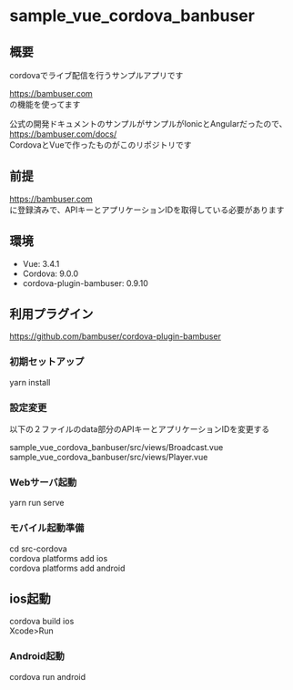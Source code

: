 # sample_vue_cordova_banbuser

## 概要

cordovaでライブ配信を行うサンプルアプリです

https://bambuser.com  
の機能を使ってます

公式の開発ドキュメントのサンプルがサンプルがIonicとAngularだったので、  
https://bambuser.com/docs/  
CordovaとVueで作ったものがこのリポジトリです  

## 前提

https://bambuser.com  
に登録済みで、APIキーとアプリケーションIDを取得している必要があります

## 環境

- Vue: 3.4.1
- Cordova: 9.0.0
- cordova-plugin-bambuser: 0.9.10

## 利用プラグイン

https://github.com/bambuser/cordova-plugin-bambuser

### 初期セットアップ

yarn install

### 設定変更

以下の２ファイルのdata部分のAPIキーとアプリケーションIDを変更する  
 
sample_vue_cordova_banbuser/src/views/Broadcast.vue  
sample_vue_cordova_banbuser/src/views/Player.vue

### Webサーバ起動

yarn run serve

### モバイル起動準備

cd src-cordova   
cordova platforms add ios  
cordova platforms add android  

## ios起動

cordova build ios  
Xcode>Run

### Android起動
cordova run android
